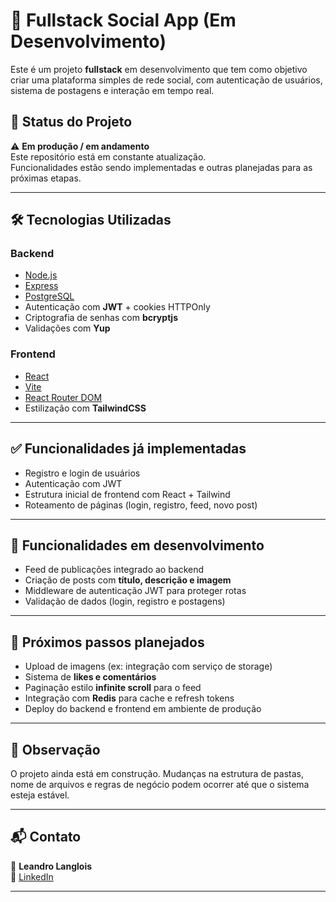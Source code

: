 # 🚀 Fullstack Social App (Em Desenvolvimento)

Este é um projeto **fullstack** em desenvolvimento que tem como objetivo criar uma plataforma simples de rede social, com autenticação de usuários, sistema de postagens e interação em tempo real.

## 📌 Status do Projeto
⚠️ **Em produção / em andamento**  
Este repositório está em constante atualização.  
Funcionalidades estão sendo implementadas e outras planejadas para as próximas etapas.  

---

## 🛠️ Tecnologias Utilizadas

### Backend
- [Node.js](https://nodejs.org/)
- [Express](https://expressjs.com/)
- [PostgreSQL](https://www.postgresql.org/)
- Autenticação com **JWT** + cookies HTTPOnly
- Criptografia de senhas com **bcryptjs**
- Validações com **Yup**

### Frontend
- [React](https://react.dev/)
- [Vite](https://vitejs.dev/)
- [React Router DOM](https://reactrouter.com/)
- Estilização com **TailwindCSS**

---

## ✅ Funcionalidades já implementadas
- Registro e login de usuários  
- Autenticação com JWT  
- Estrutura inicial de frontend com React + Tailwind  
- Roteamento de páginas (login, registro, feed, novo post)  

---

## 📌 Funcionalidades em desenvolvimento
- Feed de publicações integrado ao backend  
- Criação de posts com **título, descrição e imagem**  
- Middleware de autenticação JWT para proteger rotas  
- Validação de dados (login, registro e postagens)  

---

## 🔮 Próximos passos planejados
- Upload de imagens (ex: integração com serviço de storage)  
- Sistema de **likes e comentários**  
- Paginação estilo **infinite scroll** para o feed  
- Integração com **Redis** para cache e refresh tokens  
- Deploy do backend e frontend em ambiente de produção  

---

## 🚧 Observação
O projeto ainda está em construção. Mudanças na estrutura de pastas, nome de arquivos e regras de negócio podem ocorrer até que o sistema esteja estável.  

---

## 📬 Contato
👤 **Leandro Langlois**  
🔗 [LinkedIn](https://www.linkedin.com/in/leandrolanglois)  

---
